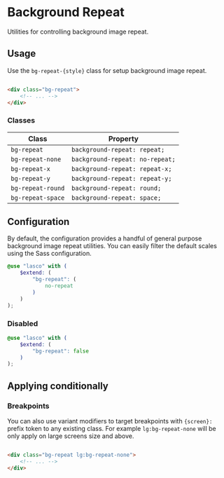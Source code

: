 # Background Repeat

Utilities for controlling background image repeat.

## Usage

Use the `bg-repeat-{style}` class for setup background image repeat.

```html

<div class="bg-repeat">
    <!-- ... -->
</div>
```

### Classes

| Class             | Property                        |
|-------------------|---------------------------------|
| `bg-repeat`       | `background-repeat: repeat;`    |
| `bg-repeat-none`  | `background-repeat: no-repeat;` |
| `bg-repeat-x`     | `background-repeat: repeat-x;`  |
| `bg-repeat-y`     | `background-repeat: repeat-y;`  |
| `bg-repeat-round` | `background-repeat: round;`     |
| `bg-repeat-space` | `background-repeat: space;`     |

## Configuration

By default, the configuration provides a handful of general purpose background image repeat utilities. You can easily
filter the default scales using the Sass configuration.

```scss
@use "lasco" with (
    $extend: (
        "bg-repeat": (
            no-repeat
        )
    )
);
```

### Disabled

```scss
@use "lasco" with (
    $extend: (
        "bg-repeat": false
    )
);
```

## Applying conditionally

### Breakpoints

You can also use variant modifiers to target breakpoints with `{screen}:` prefix token to any existing class. For
example `lg:bg-repeat-none` will be only apply on large screens size and above.

```html

<div class="bg-repeat lg:bg-repeat-none">
    <!-- ... -->
</div>
```
